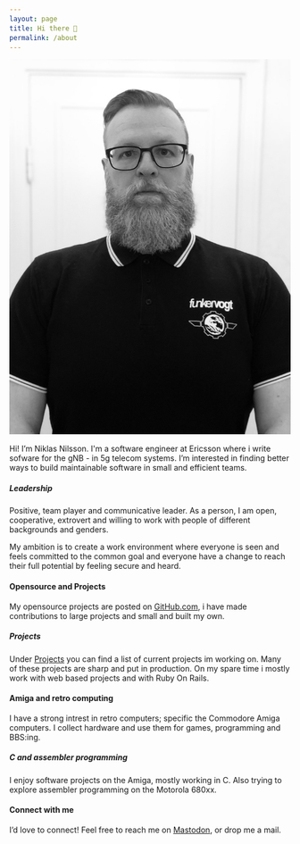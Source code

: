 ```yaml
---
layout: page
title: Hi there 👋
permalink: /about
---
```


<img class="img-fluid" src="/img/prof_pic.jpg">

Hi! I’m Niklas Nilsson. I'm a software engineer at Ericsson where i write sofware for the gNB - in 5g telecom systems. I’m interested in finding better ways to build maintainable software in small and efficient teams.

##### Leadership
Positive, team player and communicative leader. As a person, I am open, cooperative, extrovert and willing to work with people of different backgrounds and genders.

My ambition is to create a work environment where everyone is seen and feels committed to the common goal and everyone have a change to reach their full potential by feeling secure and heard. 

#### Opensource and Projects
My opensource projects are posted on [GitHub.com](https://github.com/niklasnson/), i have made contributions to large projects and small and built my own. 

##### Projects
Under [Projects](/projects) you can find a list of current projects im working on. Many of these projects are sharp and put in production. On my spare time i mostly work with web based projects and with Ruby On Rails.

#### Amiga and retro computing
I have a strong intrest in retro computers; specific the Commodore Amiga computers. I collect hardware and use them for games, programming and BBS:ing. 

##### C and assembler programming 
I enjoy software projects on the Amiga, mostly working in C. Also trying to explore assembler programming on the Motorola 680xx. 

#### Connect with me
I’d love to connect! Feel free to reach me on <a href="https://mastodon.social/@niklasnson">Mastodon</a>, or drop me a mail.